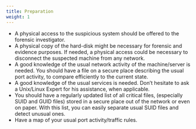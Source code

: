 ```yaml
---
title: Preparation
weight: 1
---
```

- A physical access to the suspicious system should be offered to the forensic investigator.
- A physical copy of the hard-disk might be necessary for forensic and evidence purposes. If needed, a physical access could be necessary to disconnect the suspected machine from any network.
- A good knowledge of the usual network activity of the machine/server is needed. You should have a file on a secure place describing the usual port activity, to compare efficiently to the current state.
- A good knowledge of the usual services is needed. Don’t hesitate to ask a Unix/Linux Expert for his assistance, when applicable.
- You should have a regularly updated list of all critical files, (especially SUID and GUID files) stored in a secure place out of the network or even on paper. With this list, you can easily separate usual SUID files and detect unusual ones.
- Have a map of your usual port activity/traffic rules.
